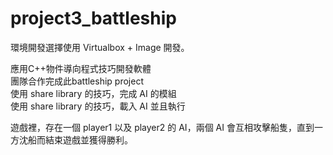 # project3_battleship
環境開發選擇使用 Virtualbox + Image 開發。

應用C++物件導向程式技巧開發軟體                                                                                                                 
團隊合作完成此battleship project                                                                                                                       
使用 share library 的技巧，完成 AI 的模組                                                                                                                
使用 share library 的技巧，載入 AI 並且執行                                                                                                   

遊戲裡，存在一個 player1 以及 player2 的 AI，兩個 AI 會互相攻擊船隻，直到一方沈船而結束遊戲並獲得勝利。

